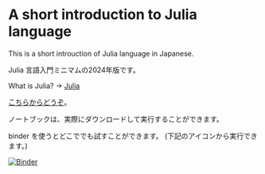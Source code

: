 # A short introduction to Julia language

This is a short introuction of Julia language in Japanese.

Julia 言語入門ミニマムの2024年版です。

What is Julia? -> [Julia](https://julialang.org/)

[こちらからどうぞ](short_intro_julia.ipynb)。

ノートブックは、実際にダウンロードして実行することができます。

binder を使うとどこででも試すことができます。
(下記のアイコンから実行できます。)

[![Binder](https://mybinder.org/badge_logo.svg)](https://mybinder.org/v2/gh/akio-tomiya/intro_julia_minimum2024/167852f9e674f92f58b049b829d85a0532a37e11?urlpath=lab%2Ftree%2Fshort_intro_julia.ipynb)

<!--
binder を使うとどこででも試すことができます。
(下記のアイコンから実行できます。)

[![Binder](https://mybinder.org/badge_logo.svg)](https://mybinder.org/v2/gh/akio-tomiya/intro_julia_minimum2024/HEAD?filepath=short_intro_julia.ipynb)
-->
